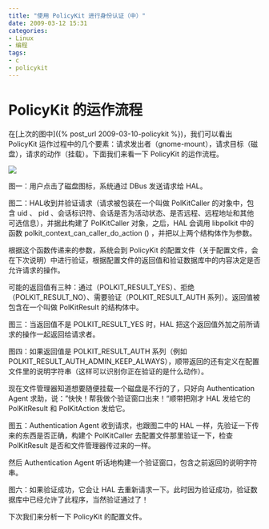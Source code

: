 ```yaml
---
title: "使用 PolicyKit 进行身份认证（中）"
date: 2009-03-12 15:31
categories:
- Linux
- 编程
tags:
- c
- policykit
---
```


PolicyKit 的运作流程
====================

在[上次的图中]({% post_url 2009-03-10-policykit %})，我们可以看出 PolicyKit
运作过程中的几个要素：请求发出者（gnome-mount），请求目标（磁盘），请求的动作（挂载）。下面我们来看一下
PolicyKit 的运作流程。

![](http://lh6.ggpht.com/_6pI9N0iQzXE/SbfL7VWVKkI/AAAAAAAAADg/trZ5VX7OnVc/diagram-interaction.png?imgmax=800)

图一：用户点击了磁盘图标，系统通过 DBus 发送请求给 HAL。

图二：HAL收到并验证请求（请求被包装在一个叫做 PolKitCaller
的对象中，包含 uid 、 pid
、会话标识符、会话是否为活动状态、是否远程、远程地址和其他可选信息），并据此构建了
PolKitCaller 对象，之后，HAL 会调用 libpolkit 中的函数
polkit\_context\_can\_caller\_do\_action ()
，并把以上两个结构体作为参数。

根据这个函数传递来的参数，系统会到 PolicyKit
的配置文件（关于配置文件，会在下次说明）中进行验证，根据配置文件的返回值和验证数据库中的内容决定是否允许请求的操作。

可能的返回值有三种：通过（POLKIT\_RESULT\_YES）、拒绝（POLKIT\_RESULT\_NO）、需要验证（POLKIT\_RESULT\_AUTH
系列）。返回值被包含在一个叫做 PolKitResult 的结构体中。

图三：当返回值不是 POLKIT\_RESULT\_YES 时，HAL
把这个返回值外加之前所请求的操作一起返回给请求者。

图四：如果返回值是 POLKIT\_RESULT\_AUTH 系列（例如
POLKIT\_RESULT\_AUTH\_ADMIN\_KEEP\_ALWAYS），顺带返回的还有定义在配置文件里的说明字符串（这样可以识别你正在验证的是什么动作）。

现在文件管理器知道想要随便挂载一个磁盘是不行的了，只好向 Authentication
Agent 求助，说：”快快！帮我做个验证窗口出来！“顺带把刚才 HAL 发给它的
PolKitResult 和 PolKitAction 发给它。

图五：Authentication Agent 收到请求，也跟图二中的 HAL
一样，先验证一下传来的东西是否正确，构建个 PolKitCaller
去配置文件那里验证一下，检查 PolKitResult 是否和文件管理器传过来的一样。

然后 Authentication Agent
听话地构建一个验证窗口，包含之前返回的说明字符串。

图六：如果验证成功，它会让 HAL
去重新请求一下。此时因为验证成功，验证数据库中已经允许了此程序，当然验证通过了！

下次我们来分析一下 PolicyKit 的配置文件。

